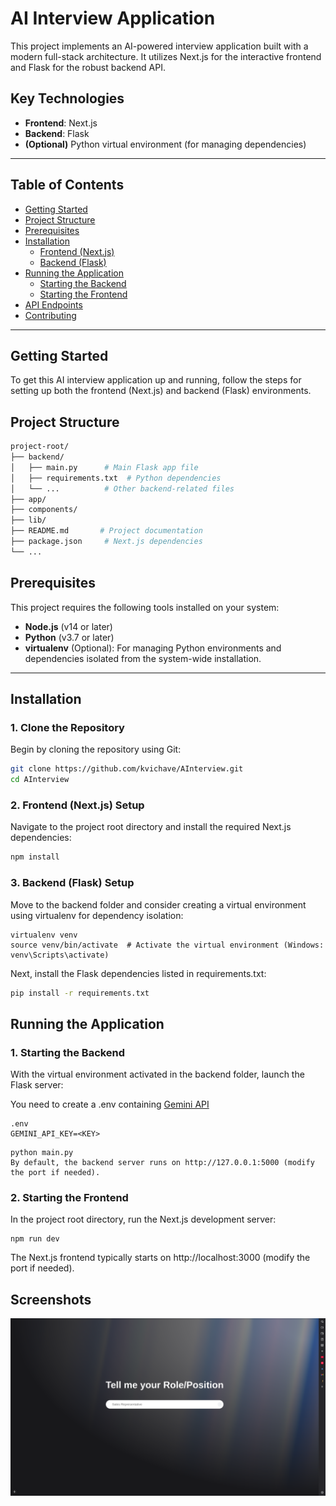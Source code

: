 # AI Interview Application

This project implements an AI-powered interview application built with a modern full-stack architecture. It utilizes Next.js for the interactive frontend and Flask for the robust backend API.

## Key Technologies

- **Frontend**: Next.js
- **Backend**: Flask
- **(Optional)** Python virtual environment (for managing dependencies)

---

## Table of Contents

- [Getting Started](#getting-started)
- [Project Structure](#project-structure)
- [Prerequisites](#prerequisites)
- [Installation](#installation)
  - [Frontend (Next.js)](#frontend-nextjs)
  - [Backend (Flask)](#backend-flask)
- [Running the Application](#running-the-application)
  - [Starting the Backend](#starting-the-backend)
  - [Starting the Frontend](#starting-the-frontend)
- [API Endpoints](#api-endpoints-to-be-added)
- [Contributing](#contributing-optional)

---

## Getting Started

To get this AI interview application up and running, follow the steps for setting up both the frontend (Next.js) and backend (Flask) environments.

## Project Structure

```bash
project-root/
├── backend/
│   ├── main.py      # Main Flask app file
│   ├── requirements.txt  # Python dependencies
│   └── ...          # Other backend-related files
├── app/
├── components/
├── lib/
├── README.md       # Project documentation
├── package.json     # Next.js dependencies
└── ...
```

## Prerequisites

This project requires the following tools installed on your system:

- **Node.js** (v14 or later)
- **Python** (v3.7 or later)
- **virtualenv** (Optional): For managing Python environments and dependencies isolated from the system-wide installation.

---

## Installation

### 1. Clone the Repository

Begin by cloning the repository using Git:

```bash
git clone https://github.com/kvichave/AInterview.git
cd AInterview
```
### 2. Frontend (Next.js) Setup

Navigate to the project root directory and install the required Next.js dependencies:

```bash
npm install
```

### 3. Backend (Flask) Setup
Move to the backend folder and consider creating a virtual environment using virtualenv for dependency isolation:
```cd backend
virtualenv venv
source venv/bin/activate  # Activate the virtual environment (Windows: venv\Scripts\activate)
```
Next, install the Flask dependencies listed in requirements.txt:

```bash
pip install -r requirements.txt
```
## Running the Application
### 1. Starting the Backend
With the virtual environment activated in the backend folder, launch the Flask server:

You need to create a .env containing [Gemini API](https://aistudio.google.com/app/apikey) 
```
.env
GEMINI_API_KEY=<KEY>
```


```
python main.py
By default, the backend server runs on http://127.0.0.1:5000 (modify the port if needed).
```
### 2. Starting the Frontend
In the project root directory, run the Next.js development server:

```
npm run dev
```
The Next.js frontend typically starts on http://localhost:3000 (modify the port if needed).


## Screenshots

![user profile](/images/0.png)
